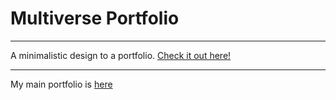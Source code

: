 # Multiverse Portfolio

---

A minimalistic design to a portfolio.
[Check it out here!](https://pierrepnguyen.github.io/MV-Proj1/)

--- 

My main portfolio is [here](https://www.pierrepnguyen.com/)